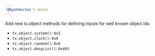 ```yaml
---
'@mysten/sui': minor
---
```


Add new tx.object methods for defining inputs for well known object ids:

- `tx.object.system()`: `0x5`
- `tx.object.clock()`: `0x6`
- `tx.object.random()`: `0x8`
- `tx.object.denyList()`: `0x403`
